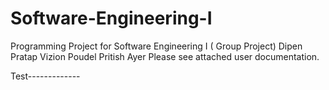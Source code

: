 # Software-Engineering-I
Programming Project for Software Engineering I ( Group Project)
Dipen Pratap
Vizion Poudel
Pritish Ayer
Please see attached user documentation.

Test-------------
